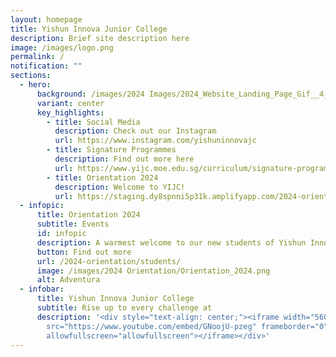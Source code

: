 ```yaml
---
layout: homepage
title: Yishun Innova Junior College
description: Brief site description here
image: /images/logo.png
permalink: /
notification: ""
sections:
  - hero:
      background: /images/2024 Images/2024_Website_Landing_Page_Gif__4_.gif
      variant: center
      key_highlights:
        - title: Social Media
          description: Check out our Instagram
          url: https://www.instagram.com/yishuninnovajc
        - title: Signature Programmes
          description: Find out more here
          url: https://www.yijc.moe.edu.sg/curriculum/signature-programmes/
        - title: Orientation 2024
          description: Welcome to YIJC!
          url: https://staging.dy8spnni5p31k.amplifyapp.com/2024-orientation/students/
  - infopic:
      title: Orientation 2024
      subtitle: Events
      id: infopic
      description: A warmest welcome to our new students of Yishun Innova Junior College!
      button: Find out more
      url: /2024-orientation/students/
      image: /images/2024 Orientation/Orientation_2024.png
      alt: Adventura
  - infobar:
      title: Yishun Innova Junior College
      subtitle: Rise up to every challenge at
      description: '<div style="text-align: center;"><iframe width="560" height="315"
        src="https://www.youtube.com/embed/GNoojU-pzeg" frameborder="0"
        allowfullscreen="allowfullscreen"></iframe></div>'
---
```


